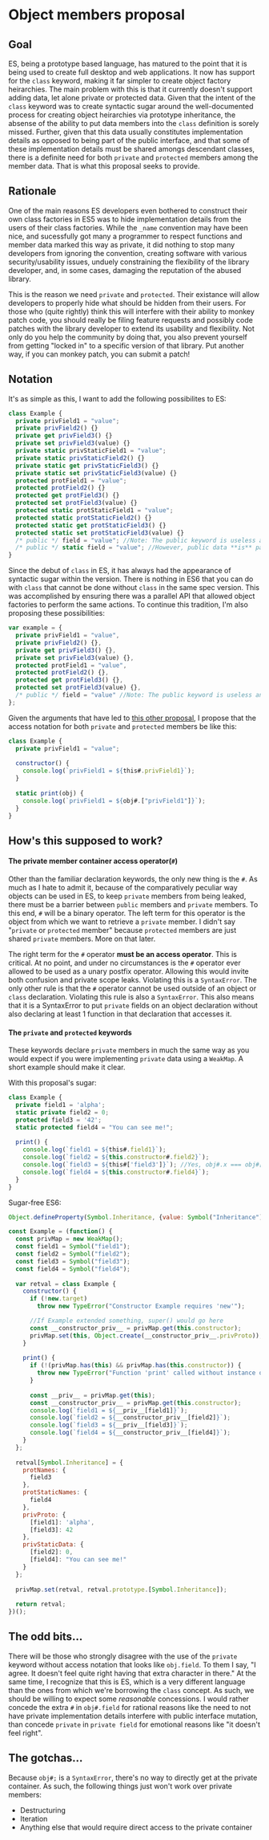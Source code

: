 # Object members proposal

## Goal
ES, being a prototype based language, has matured to the point that it is being used to create full desktop and web applications. It now has support for the `class` keyword, making it far simpler to create object factory heirarchies. The main problem with this is that it currently doesn't support adding data, let alone private or protected data. Given that the intent of the `class` keyword was to create syntactic sugar around the well-documented process for creating object heirarchies via prototype inheritance, the absense of the ability to put data members into the `class` definition is sorely missed. Further, given that this data usually constitutes implementation details as opposed to being part of the public interface, and that some of these implementation details must be shared amongs descendant classes, there is a definite need for both `private` and `protected` members among the member data. That is what this proposal seeks to provide.

## Rationale
One of the main reasons ES developers even bothered to construct their own class factories in ES5 was to hide implementation details from the users of their class factories. While the `_name` convention may have been nice, and sucessfully got many a programmer to respect functions and member data marked this way as private, it did nothing to stop many developers from ignoring the convention, creating software with various security/usability issues, unduely constraining the flexibility of the library developer, and, in some cases, damaging the reputation of the abused library.

This is the reason we need `private` and `protected`. Their existance will allow developers to properly hide what should be hidden from their users. For those who (quite rightly) think this will interfere with their ability to monkey patch code, you should really be filing feature requests and possibly code patches with the library developer to extend its usability and flexibility. Not only do you help the community by doing that, you also prevent yourself from getting "locked in" to a specific version of that library. Put another way, if you can monkey patch, you can submit a patch!

## Notation
It's as simple as this, I want to add the following possibilites to ES:
```javascript
class Example {
  private privField1 = "value";
  private privField2() {}
  private get privField3() {}
  private set privField3(value) {}
  private static privStaticField1 = "value";
  private static privStaticField2() {}
  private static get privStaticField3() {}
  private static set privStaticField3(value) {}
  protected protField1 = "value";
  protected protField2() {}
  protected get protField3() {}
  protected set protField3(value) {}
  protected static protStaticField1 = "value";
  protected static protStaticField2() {}
  protected static get protStaticField3() {}
  protected static set protStaticField3(value) {}
  /* public */ field = "value"; //Note: The public keyword is useless and not part of the proposal.
  /* public */ static field = "value"; //However, public data **is** part of the proposal.
}
```

Since the debut of `class` in ES, it has always had the appearance of syntactic sugar within the version. There is nothing in ES6 that you can do with `class` that cannot be done without `class` in the same spec version. This was accomplished by ensuring there was a parallel API that allowed object factories to perform the same actions. To continue this tradition, I'm also proposing these possibilities:
```javascript
var example = {
  private privField1 = "value",
  private privField2() {},
  private get privField3() {},
  private set privField3(value) {},
  protected protField1 = "value",
  protected protField2() {},
  protected get protField3() {},
  protected set protField3(value) {},
  /* public */ field = "value" //Note: The public keyword is useless and not part of the proposal.
};
```

Given the arguments that have led to [this other proposal](https://github.com/tc39/proposal-class-fields), I propose that the access notation for both `private` and `protected` members be like this:
```javascript
class Example {
  private privField1 = "value";
  
  constructor() {
    console.log(`privField1 = ${this#.privField1}`);
  }
  
  static print(obj) {
    console.log(`privField1 = ${obj#.["privField1"]}`);
  }
}
```

## How's this supposed to work?
#### The private member container access operator(`#`)
Other than the familiar declaration keywords, the only new thing is the `#`. As much as I hate to admit it, because of the comparatively peculiar way objects can be used in ES, to keep `private` members from being leaked, there must be a barrier between `public` members and `private` members. To this end, `#` will be a binary operator. The left term for this operator is the object from which we want to retrieve a `private` member. I didn't say "`private` or `protected` member" because `protected` members are just shared `private` members. More on that later. 

The right term for the `#` operator **must be an access operator**. This is critical. At no point, and under no circumstances is the `#` operator ever allowed to be used as a unary postfix operator. Allowing this would invite both confusion and private scope leaks. Violating this is a `SyntaxError`. The only other rule is that the `#` operator cannot be used outside of an object or `class` declaration. Violating this rule is also a `SyntaxError`. This also means that it is a SyntaxError to put `private` fields on an object declaration without also declaring at least 1 function in that declaration that accesses it.

#### The `private` and `protected` keywords
These keywords declare `private` members in much the same way as you would expect if you were implementing `private` data using a `WeakMap`. A short example should make it clear.

With this proposal's sugar:
```javascript
class Example {
  private field1 = 'alpha';
  static private field2 = 0;
  protected field3 = '42';
  static protected field4 = "You can see me!";
  
  print() {
    console.log(`field1 = ${this#.field1}`);
    console.log(`field2 = ${this.constructor#.field2}`);
    console.log(`field3 = ${this#['field3']}`); //Yes, obj#.x === obj#['x']
    console.log(`field4 = ${this.constructor#.field4}`);
  }
}
```

Sugar-free ES6:
```javascript
Object.defineProperty(Symbol.Inheritance, {value: Symbol("Inheritance")});

const Example = (function() {
  const privMap = new WeakMap();
  const field1 = Symbol("field1");
  const field2 = Symbol("field2");
  const field3 = Symbol("field3");
  const field4 = Symbol("field4");
  
  var retval = class Example {
    constructor() {
      if (!new.target)
        throw new TypeError("Constructor Example requires 'new'");

      //If Example extended something, super() would go here
      const __constructor_priv__ = privMap.get(this.constructor);
      privMap.set(this, Object.create(__constructor_priv__.privProto));
    }
  
    print() {
      if (!(privMap.has(this) && privMap.has(this.constructor)) {
        throw new TypeError("Function 'print' called without instance of 'Example' as the context");
      }
      
      const __priv__ = privMap.get(this); 
      const __constructor_priv__ = privMap.get(this.constructor);
      console.log(`field1 = ${__priv__[field1]}`);
      console.log(`field2 = ${__constructor_priv__[field2]}`);
      console.log(`field3 = ${__priv__[field3]}`);
      console.log(`field4 = ${__constructor_priv__[field4]}`);
    }
  };
  
  retval[Symbol.Inheritance] = {
    protNames: {
      field3
    },
    protStaticNames: {
      field4
    },
    privProto: {
      [field1]: 'alpha',
      [field3]: 42
    },
    privStaticData: {
      [field2]: 0,
      [field4]: "You can see me!"
    }
  };
  
  privMap.set(retval, retval.prototype.[Symbol.Inheritance]);
  
  return retval;
})();
```

## The odd bits...
There will be those who strongly disagree with the use of the `private` keyword without access notation that looks like `obj.field`. To them I say, "I agree. It doesn't feel quite right having that extra character in there." At the same time, I recognize that this is ES, which is a very different language than the ones from which we're borrowing the `class` concept. As such, we should be willing to expect some _reasonable_ concessions. I would rather concede the extra `#` in `obj#.field` for rational reasons like the need to not have private implementation details interfere with public interface mutation, than concede `private` in `private field` for emotional reasons like "it doesn't feel right".

## The gotchas...
Because `obj#;` is a `SyntaxError`, there's no way to directly get at the private container. As such, the following things just won't work over private members:

* Destructuring 
* Iteration
* Anything else that would require direct access to the private container


